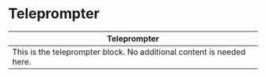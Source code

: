 # Teleprompter

| Teleprompter |
|--------------|
| This is the teleprompter block. No additional content is needed here. |
